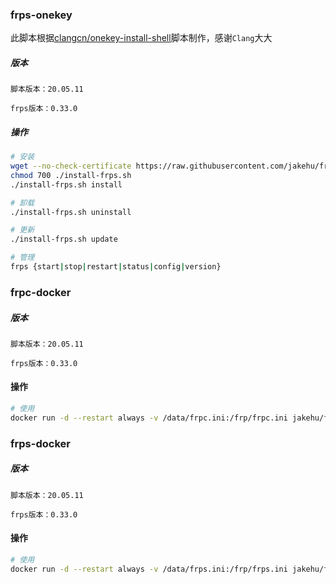 ### frps-onekey
此脚本根据[clangcn/onekey-install-shell](https://github.com/clangcn/onekey-install-shell/tree/master/frps)脚本制作，感谢`Clang`大大
##### 版本
```
脚本版本：20.05.11

frps版本：0.33.0
```
##### 操作
```bash
# 安装
wget --no-check-certificate https://raw.githubusercontent.com/jakehu/frp/master/frps-onekey/install-frps.sh -O ./install-frps.sh
chmod 700 ./install-frps.sh
./install-frps.sh install

# 卸载
./install-frps.sh uninstall

# 更新
./install-frps.sh update

# 管理
frps {start|stop|restart|status|config|version}
```
### frpc-docker

##### 版本
```
脚本版本：20.05.11

frps版本：0.33.0
```
#### 操作
```bash
# 使用
docker run -d --restart always -v /data/frpc.ini:/frp/frpc.ini jakehu/frpc-docker
```

### frps-docker

##### 版本
```
脚本版本：20.05.11

frps版本：0.33.0
```
#### 操作
```bash
# 使用
docker run -d --restart always -v /data/frps.ini:/frp/frps.ini jakehu/frps-docker
```